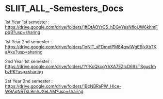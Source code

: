 # SLIIT_ALL_-Semesters_Docs


1st Year 1st semester : https://drive.google.com/drive/folders/1ftOtAOYrC5_hDGvYesNfloUW6khmFpqB?usp=sharing



1st Year 2nd semester : https://drive.google.com/drive/folders/1oNlT_xFDmetPM84qwIWgE9ikXbTKaAku?usp=sharing



2nd Year 1st semester : https://drive.google.com/drive/folders/1YrKcQkcqYhXA7EZlcD69zTSgus1mbzPK?usp=sharing



2st Year 2nd semester : https://drive.google.com/drive/folders/1BcNBRaPW_HIce-W9AqNRTsL9mhJXeLAM?usp=sharing
